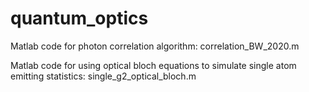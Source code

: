 # quantum_optics

Matlab code for photon correlation algorithm: correlation_BW_2020.m

Matlab code for using optical bloch equations to simulate single atom emitting statistics: single_g2_optical_bloch.m
